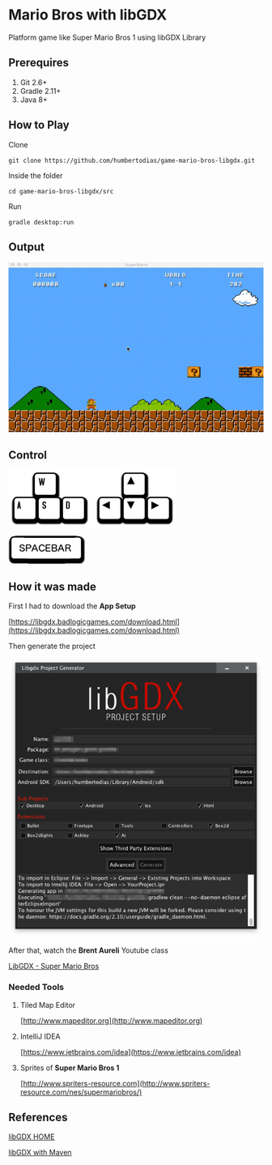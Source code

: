 # Mario Bros with libGDX

Platform game like Super Mario Bros 1 using libGDX Library


## Prerequires

1. Git 2.6+
2. Gradle 2.11+
3. Java 8+


## How to Play

Clone

```
git clone https://github.com/humbertodias/game-mario-bros-libgdx.git
```

Inside the folder

```
cd game-mario-bros-libgdx/src
```

Run

```
gradle desktop:run
```

## Output
![Preview](doc/gameplay.gif)

## Control
![Diretional](doc/wasd.png)

![JUMP](doc/spacebar.png)

## How it was made
First I had to download the **App Setup**

[https://libgdx.badlogicgames.com/download.html](https://libgdx.badlogicgames.com/download.html)

Then generate the project

![Preview](doc/project-settings.png)

After that, watch the **Brent Aureli** Youtube class

[LibGDX - Super Mario Bros](https://www.youtube.com/watch?v=a8MPxzkwBwo&list=PLZm85UZQLd2SXQzsF-a0-pPF6IWDDdrXt)

### Needed **Tools**

1. Tiled Map Editor
	
	[http://www.mapeditor.org](http://www.mapeditor.org)

2. IntelliJ IDEA

	[https://www.jetbrains.com/idea](https://www.jetbrains.com/idea)


3. Sprites of **Super Mario Bros 1**

	[http://www.spriters-resource.com](http://www.spriters-resource.com/nes/supermariobros/)

## References

[libGDX HOME](https://libgdx.badlogicgames.com/)

[libGDX with Maven](https://github.com/libgdx/libgdx/wiki/Maven-integration)

